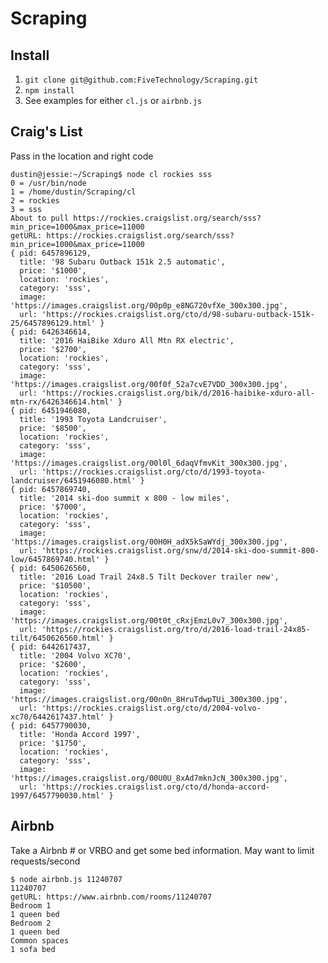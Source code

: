 # Scraping

## Install

1. `git clone git@github.com:FiveTechnology/Scraping.git`
2. `npm install`
3. See examples for either `cl.js` or `airbnb.js`

## Craig's List

Pass in the location and right code

    dustin@jessie:~/Scraping$ node cl rockies sss
    0 = /usr/bin/node
    1 = /home/dustin/Scraping/cl
    2 = rockies
    3 = sss
    About to pull https://rockies.craigslist.org/search/sss?min_price=1000&max_price=11000
    getURL: https://rockies.craigslist.org/search/sss?min_price=1000&max_price=11000
    { pid: 6457896129,
      title: '98 Subaru Outback 151k 2.5 automatic',
      price: '$1000',
      location: 'rockies',
      category: 'sss',
      image: 'https://images.craigslist.org/00p0p_e8NG720vfXe_300x300.jpg',
      url: 'https://rockies.craigslist.org/cto/d/98-subaru-outback-151k-25/6457896129.html' }
    { pid: 6426346614,
      title: '2016 HaiBike Xduro All Mtn RX electric',
      price: '$2700',
      location: 'rockies',
      category: 'sss',
      image: 'https://images.craigslist.org/00f0f_52a7cvE7VDD_300x300.jpg',
      url: 'https://rockies.craigslist.org/bik/d/2016-haibike-xduro-all-mtn-rx/6426346614.html' }
    { pid: 6451946080,
      title: '1993 Toyota Landcruiser',
      price: '$8500',
      location: 'rockies',
      category: 'sss',
      image: 'https://images.craigslist.org/00l0l_6daqVfmvKit_300x300.jpg',
      url: 'https://rockies.craigslist.org/cto/d/1993-toyota-landcruiser/6451946080.html' }
    { pid: 6457869740,
      title: '2014 ski-doo summit x 800 - low miles',
      price: '$7000',
      location: 'rockies',
      category: 'sss',
      image: 'https://images.craigslist.org/00H0H_adX5kSaWYdj_300x300.jpg',
      url: 'https://rockies.craigslist.org/snw/d/2014-ski-doo-summit-800-low/6457869740.html' }
    { pid: 6450626560,
      title: '2016 Load Trail 24x8.5 Tilt Deckover trailer new',
      price: '$10500',
      location: 'rockies',
      category: 'sss',
      image: 'https://images.craigslist.org/00t0t_cRxjEmzL0v7_300x300.jpg',
      url: 'https://rockies.craigslist.org/tro/d/2016-load-trail-24x85-tilt/6450626560.html' }
    { pid: 6442617437,
      title: '2004 Volvo XC70',
      price: '$2600',
      location: 'rockies',
      category: 'sss',
      image: 'https://images.craigslist.org/00n0n_8HruTdwpTUi_300x300.jpg',
      url: 'https://rockies.craigslist.org/cto/d/2004-volvo-xc70/6442617437.html' }
    { pid: 6457790030,
      title: 'Honda Accord 1997',
      price: '$1750',
      location: 'rockies',
      category: 'sss',
      image: 'https://images.craigslist.org/00U0U_8xAd7mknJcN_300x300.jpg',
      url: 'https://rockies.craigslist.org/cto/d/honda-accord-1997/6457790030.html' }

## Airbnb

Take a Airbnb # or VRBO and get some bed information.  May want to limit requests/second

    $ node airbnb.js 11240707
    11240707
    getURL: https://www.airbnb.com/rooms/11240707
    Bedroom 1
    1 queen bed
    Bedroom 2
    1 queen bed
    Common spaces
    1 sofa bed
